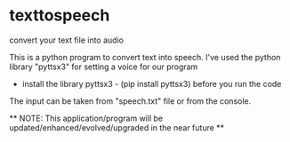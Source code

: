 # texttospeech
 convert your text file into audio


 This is a python program to convert text into speech.
 I've used the python library "pyttsx3" for setting a voice for our program
 
 * install the library pyttsx3 - (pip install pyttsx3)
 before you run the code
 
 The input can be taken from "speech.txt" file or from the console.
 
 ** NOTE: This application/program will be updated/enhanced/evolved/upgraded in the near future **

